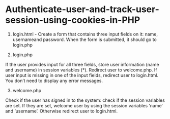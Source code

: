 # Authenticate-user-and-track-user-session-using-cookies-in-PHP

1.	login.html - Create a form that contains three input fields on it: name, usernameand password. When the form is submitted, it should go to login.php

2.	login.php

If the user provides input for all three fields, store user information (name and username) in session variables (*). Redirect user to welcome.php.
If user input is missing in one of the input fields, redirect user to login.html. You don’t need to display any error messages.

3.	welcome.php

Check if the user has signed in to the system: check if the session variables are set. If they are set, welcome user by using the session variables ‘name’ and ‘username’. Otherwise redirect user to login.html.
